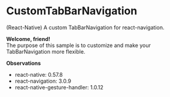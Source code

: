 # CustomTabBarNavigation
(React-Native) A custom TabBarNavigation for react-navigation.

**Welcome, friend!**<br/>
The purpose of this sample is to customize and make your TabBarNavigation more flexible.

**Observations**

- react-native: 0.57.8
- react-navigation: 3.0.9
- react-native-gesture-handler: 1.0.12